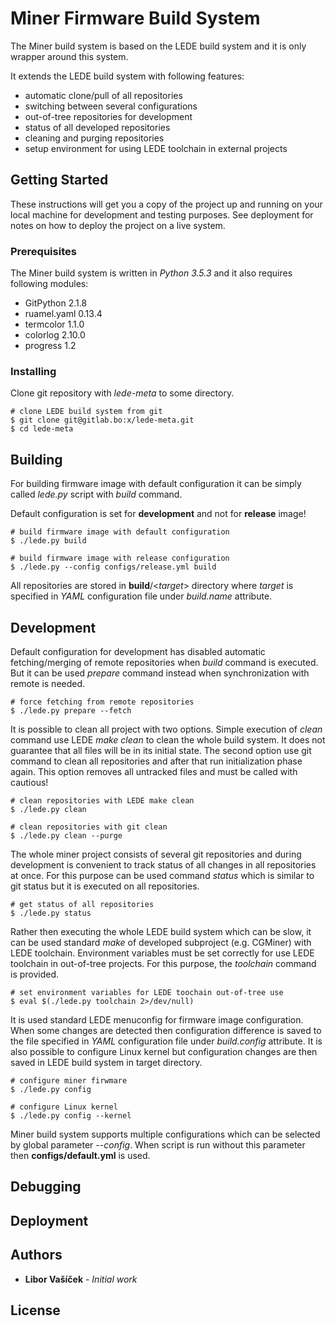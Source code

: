 # Miner Firmware Build System

The Miner build system is based on the LEDE build system and it is only wrapper around this system.

It extends the LEDE build system with following features:

* automatic clone/pull of all repositories
* switching between several configurations
* out-of-tree repositories for development
* status of all developed repositories
* cleaning and purging repositories
* setup environment for using LEDE toolchain in external projects

## Getting Started

These instructions will get you a copy of the project up and running on your local machine for development and testing
purposes. See deployment for notes on how to deploy the project on a live system.

### Prerequisites

The Miner build system is written in *Python 3.5.3* and it also requires following modules:

* GitPython 2.1.8
* ruamel.yaml 0.13.4
* termcolor 1.1.0
* colorlog 2.10.0
* progress 1.2

### Installing

Clone git repository with *lede-meta* to some directory.

```commandline
# clone LEDE build system from git
$ git clone git@gitlab.bo:x/lede-meta.git
$ cd lede-meta
```

## Building

For building firmware image with default configuration it can be simply called *lede.py* script with *build* command.

Default configuration is set for **development** and not for **release** image!

```commandline
# build firmware image with default configuration
$ ./lede.py build

# build firmware image with release configuration
$ ./lede.py --config configs/release.yml build
```

All repositories are stored in **build**/<*target*> directory where *target* is specified in *YAML* configuration file
under *build.name* attribute.

## Development

Default configuration for development has disabled automatic fetching/merging of remote repositories when *build*
command is executed. But it can be used *prepare* command instead when synchronization with remote is needed.

```commandline
# force fetching from remote repositories
$ ./lede.py prepare --fetch
```

It is possible to clean all project with two options. Simple execution of *clean* command use LEDE *make clean* to clean
the whole build system. It does not guarantee that all files will be in its initial state. The second option use git
command to clean all repositories and after that run initialization phase again. This option removes all untracked files
and must be called with cautious!

```commandline
# clean repositories with LEDE make clean
$ ./lede.py clean

# clean repositories with git clean
$ ./lede.py clean --purge
```

The whole miner project consists of several git repositories and during development is convenient to track status of all
changes in all repositories at once. For this purpose can be used command *status* which is similar to git status but
it is executed on all repositories.

```commandline
# get status of all repositories
$ ./lede.py status
```

Rather then executing the whole LEDE build system which can be slow, it can be used standard *make* of developed
subproject (e.g. CGMiner) with LEDE toolchain. Environment variables must be set correctly for use LEDE toolchain in
out-of-tree projects. For this purpose, the *toolchain* command is provided.

```commandline
# set environment variables for LEDE toochain out-of-tree use
$ eval $(./lede.py toolchain 2>/dev/null)
```

It is used standard LEDE menuconfig for firmware image configuration. When some changes are detected then configuration
difference is saved to the file specified in *YAML* configuration file under *build.config* attribute. It is also
possible to configure Linux kernel but configuration changes are then saved in LEDE build system in target directory.

```commandline
# configure miner firwmare
$ ./lede.py config

# configure Linux kernel
$ ./lede.py config --kernel
```

Miner build system supports multiple configurations which can be selected by global parameter *--config*. When script is
run without this parameter then **configs/default.yml** is used.

## Debugging


## Deployment


## Authors

* **Libor Vašíček** - *Initial work*


## License
